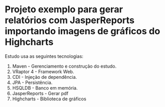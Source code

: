 # Projeto exemplo para gerar relatórios com JasperReports importando imagens de gráficos do Highcharts

Estudo usa as seguintes tecnologias:

1. Maven - Gerenciamento e construção do estudo.
2. VRaptor 4 - Framework Web.
3. CDI - Injeção de dependência.
3. JPA - Persistência.
4. HSQLDB - Banco em memória.
4. JasperReports - Gerar pdf
5. Highcharts - Biblioteca de gráficos
